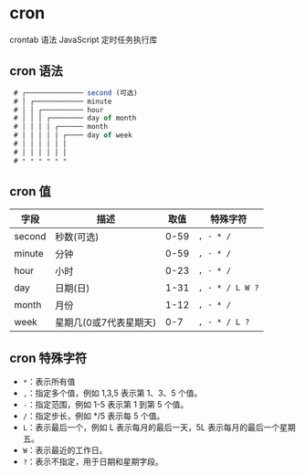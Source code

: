 # cron

crontab 语法 JavaScript 定时任务执行库

## cron 语法

```js
 # ┌────────────── second (可选)
 # │ ┌──────────── minute
 # │ │ ┌────────── hour
 # │ │ │ ┌──────── day of month
 # │ │ │ │ ┌────── month
 # │ │ │ │ │ ┌──── day of week
 # │ │ │ │ │ │
 # │ │ │ │ │ │
 # * * * * * *
```

## cron 值

| 字段   | 描述                   | 取值 | 特殊字符        |
| ------ | ---------------------- | ---- | --------------- |
| second | 秒数(可选)             | 0-59 | `, - * /`       |
| minute | 分钟                   | 0-59 | `, - * /`       |
| hour   | 小时                   | 0-23 | `, - * /`       |
| day    | 日期(日)               | 1-31 | `, - * / L W ?` |
| month  | 月份                   | 1-12 | `, - * /`       |
| week   | 星期几(0或7代表星期天) | 0-7  | `, - * / L ?`   |

## cron 特殊字符

- `*`：表示所有值
- `,`：指定多个值，例如 1,3,5 表示第 1、3、5 个值。
- `-`：指定范围，例如 1-5 表示第 1 到第 5 个值。
- `/`：指定步长，例如 \*/5 表示每 5 个值。
- `L`：表示最后一个，例如 L 表示每月的最后一天，5L 表示每月的最后一个星期五。
- `W`：表示最近的工作日。
- `?`：表示不指定，用于日期和星期字段。
